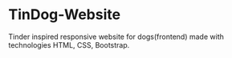 # TinDog-Website
Tinder inspired responsive website for dogs(frontend) made with technologies HTML, CSS, Bootstrap. 
